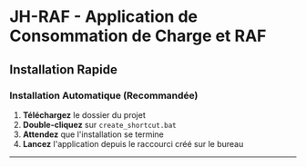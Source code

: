# JH-RAF - Application de Consommation de Charge et RAF

##  Installation Rapide

### Installation Automatique (Recommandée)

1. **Téléchargez** le dossier du projet
2. **Double-cliquez** sur `create_shortcut.bat`
3. **Attendez** que l'installation se termine
4. **Lancez** l'application depuis le raccourci créé sur le bureau
---

